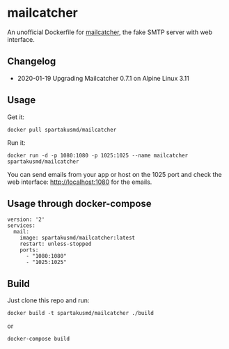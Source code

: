 # mailcatcher

An unofficial Dockerfile for [mailcatcher][mailcatcher], the fake SMTP server with web interface.

## Changelog

- 2020-01-19 Upgrading Mailcatcher 0.7.1 on Alpine Linux 3.11


## Usage

Get it:

    docker pull spartakusmd/mailcatcher

Run it:

    docker run -d -p 1080:1080 -p 1025:1025 --name mailcatcher spartakusmd/mailcatcher

You can send emails from your app or host on the 1025 port and check the web interface: [http://localhost:1080](http://localhost:1080) for the emails.


## Usage through docker-compose

```
version: '2'
services:
  mail:
    image: spartakusmd/mailcatcher:latest
    restart: unless-stopped
    ports:
      - "1080:1080"
      - "1025:1025"
```

## Build

Just clone this repo and run:

    docker build -t spartakusmd/mailcatcher ./build

or

    docker-compose build

  [mailcatcher]: http://mailcatcher.me/ "MailCatcher fake SMTP server with web interface" 
